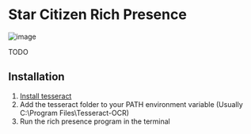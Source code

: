 # Star Citizen Rich Presence

![image](https://user-images.githubusercontent.com/6241454/173168742-60219fc2-f5ac-4489-9cf1-9d0c67d0fd4f.png)

TODO

## Installation
1. [Install tesseract](https://github.com/UB-Mannheim/tesseract/wiki)
2. Add the tesseract folder to your PATH environment variable (Usually C:\Program Files\Tesseract-OCR)
3. Run the rich presence program in the terminal

